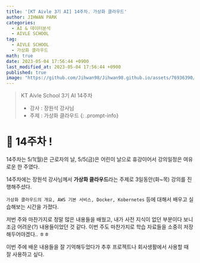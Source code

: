 ```yaml
---
title: '[KT Aivle 3기 AI] 14주차. 가상화 클라우드'
author: JIHWAN PARK
categories:
  - AI & 데이터분석
  - AIVLE SCHOOL
tag:
  - AIVLE SCHOOL
  - 가상화 클라우드
math: true
date: 2023-05-04 17:56:44 +0900
last_modified_at: 2023-05-04 17:56:44 +0900
published: true
image: "https://github.com/Jihwan98/Jihwan98.github.io/assets/76936390/6be11e55-36a3-4a86-8e30-d8928f732a0c"
---
```

> KT Aivle School 3기 AI 14주차
> - 강사 : 장원석 강사님
> - 주제 : 가상화 클라우드
{: .prompt-info}

# 🌟 14주차 !

14주차는 5/1(월)은 근로자의 날, 5/5(금)은 어린이 날으로 휴강이어서 강의일정은 여유로운 한 주였다.

14주차에는 장원석 강사님께서 **가상화 클라우드**라는 주제로 3일동안(화~목) 강의를 진행해주셨다.

`가상화 클라우드의 개요, AWS 기본 서비스, Docker, Kobernetes` 등에 대해서 배우고 실습해보는 시간을 가졌다.

저번 주와 마찬가지로 정말 많은 내용들을 배웠고, 내가 사전 지식이 없던 부분이다 보니 조금 어려운(?) 내용들이었던 것 같다.
이번 주도 마찬가지로 학습 자료들을 소중히 저장해두어야겠다.. ㅎㅎ

이번 주에 배운 내용들을 잘 기억해두었다가 추후 프로젝트나 회사생활에서 사용할 때 잘 사용하고 싶다.